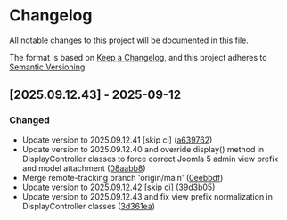 # Changelog

All notable changes to this project will be documented in this file.

The format is based on [Keep a Changelog](https://keepachangelog.com/en/1.0.0/),
and this project adheres to [Semantic Versioning](https://semver.org/spec/v2.0.0.html).

## [2025.09.12.43] - 2025-09-12

### Changed

* Update version to 2025.09.12.41 [skip ci] ([a639762](https://github.com/N6REJ/bears_aichatbot/commit/a639762))
* Update version to 2025.09.12.40 and override display() method in DisplayController classes to force correct Joomla 5 admin view prefix and model attachment ([08aabb8](https://github.com/N6REJ/bears_aichatbot/commit/08aabb8))
* Merge remote-tracking branch 'origin/main' ([0eebbdf](https://github.com/N6REJ/bears_aichatbot/commit/0eebbdf))
* Update version to 2025.09.12.42 [skip ci] ([39d3b05](https://github.com/N6REJ/bears_aichatbot/commit/39d3b05))
* Update version to 2025.09.12.43 and fix view prefix normalization in DisplayController classes ([3d361ea](https://github.com/N6REJ/bears_aichatbot/commit/3d361ea))

